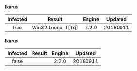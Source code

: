 #### Ikarus
| Infected      | Result      | Engine      | Updated      |
|:-------------:|:-----------:|:-----------:|:------------:|
| true | Win32:Lecna-I [Trj] | 2.2.0 | 20180911 |

#### Ikarus
| Infected      | Result      | Engine      | Updated      |
|:-------------:|:-----------:|:-----------:|:------------:|
| false |  | 2.2.0 | 20180911 |

